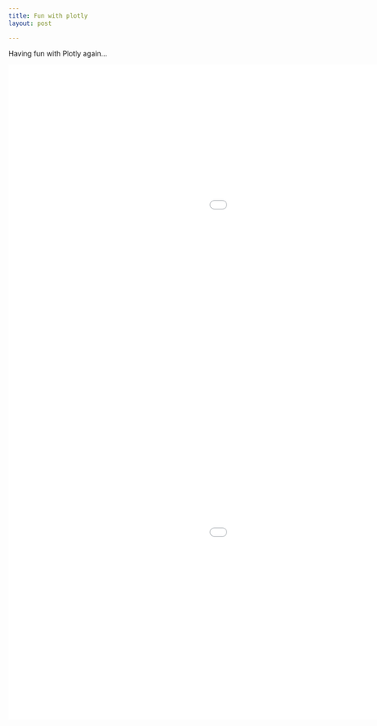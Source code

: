 ```yaml
---
title: Fun with plotly
layout: post

---
```

Having fun with Plotly again...

<iframe width="1400" height="650" frameborder="0" scrolling="no" src="//plot.ly/~riddhiman/515.embed"></iframe>

<iframe width="1400" height="650" frameborder="0" scrolling="no" src="//plot.ly/~riddhiman/517.embed"></iframe>

